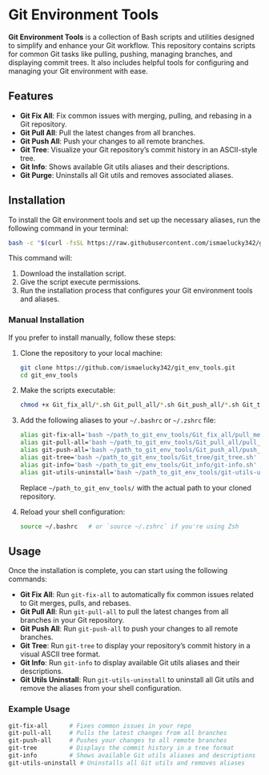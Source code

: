 # Git Environment Tools

**Git Environment Tools** is a collection of Bash scripts and utilities designed to simplify and enhance your Git workflow. This repository contains scripts for common Git tasks like pulling, pushing, managing branches, and displaying commit trees. It also includes helpful tools for configuring and managing your Git environment with ease.

## Features

- **Git Fix All**: Fix common issues with merging, pulling, and rebasing in a Git repository.
- **Git Pull All**: Pull the latest changes from all branches.
- **Git Push All**: Push your changes to all remote branches.
- **Git Tree**: Visualize your Git repository’s commit history in an ASCII-style tree.
- **Git Info**: Shows available Git utils aliases and their descriptions.
- **Git Purge**: Uninstalls all Git utils and removes associated aliases.

## Installation

To install the Git environment tools and set up the necessary aliases, run the following command in your terminal:

```bash
bash -c "$(curl -fsSL https://raw.githubusercontent.com/ismaelucky342/git_env_tools/main/install_git_utils.sh)"
```

This command will:

1. Download the installation script.
2. Give the script execute permissions.
3. Run the installation process that configures your Git environment tools and aliases.

### Manual Installation

If you prefer to install manually, follow these steps:

1. Clone the repository to your local machine:
    
    ```bash
    git clone https://github.com/ismaelucky342/git_env_tools.git
    cd git_env_tools
    ```
    
2. Make the scripts executable:
    
    ```bash
    chmod +x Git_fix_all/*.sh Git_pull_all/*.sh Git_push_all/*.sh Git_tree/*.sh Git_info/*.sh
    ```
    
3. Add the following aliases to your `~/.bashrc` or `~/.zshrc` file:
    
    ```bash
    alias git-fix-all='bash ~/path_to_git_env_tools/Git_fix_all/pull_merge_rebase_fix.sh'
    alias git-pull-all='bash ~/path_to_git_env_tools/Git_pull_all/pull_all.sh'
    alias git-push-all='bash ~/path_to_git_env_tools/Git_push_all/push_all.sh'
    alias git-tree='bash ~/path_to_git_env_tools/Git_tree/git_tree.sh'
    alias git-info='bash ~/path_to_git_env_tools/Git_info/git-info.sh'
    alias git-utils-uninstall='bash ~/path_to_git_env_tools/git-utils-uninstall.sh'
    ```
    
    Replace `~/path_to_git_env_tools/` with the actual path to your cloned repository.
    
4. Reload your shell configuration:
    
    ```bash
    source ~/.bashrc   # or `source ~/.zshrc` if you're using Zsh
    ```
    

## Usage

Once the installation is complete, you can start using the following commands:

- **Git Fix All**: Run `git-fix-all` to automatically fix common issues related to Git merges, pulls, and rebases.
- **Git Pull All**: Run `git-pull-all` to pull the latest changes from all branches in your Git repository.
- **Git Push All**: Run `git-push-all` to push your changes to all remote branches.
- **Git Tree**: Run `git-tree` to display your repository’s commit history in a visual ASCII tree format.
- **Git Info**: Run `git-info` to display available Git utils aliases and their descriptions.
- **Git Utils Uninstall**: Run `git-utils-uninstall` to uninstall all Git utils and remove the aliases from your shell configuration.

### Example Usage

```bash
git-fix-all      # Fixes common issues in your repo
git-pull-all     # Pulls the latest changes from all branches
git-push-all     # Pushes your changes to all remote branches
git-tree         # Displays the commit history in a tree format
git-info         # Shows available Git utils aliases and descriptions
git-utils-uninstall # Uninstalls all Git utils and removes aliases
```
